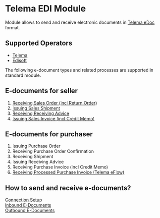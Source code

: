 ---
---
# Telema EDI Module

Module allows to send and receive electronic documents in [Telema eDoc](https://telema.ee/telema-edoc/) format.  

## Supported Operators
- [Telema](https://telema.ee/)
- [Edisoft](https://ediweb.com/)

The following e-document types and related processes are supported in standard module.

## E-documents for seller

1.  [Receiving Sales Order (incl Return Order)](seller-edocuments#receive-sales-order-or-sales-return-order)
2.  [Issuing Sales Shipment](seller-edocuments#issue-sales-shipment)
3.  [Receiving Receiving Advice](seller-edocuments#receive-receiving-advice)
4.  [Issuing Sales Invoice (incl Credit Memo)](seller-edocuments#issue-sales-invoice-incl-credit-memo)

## E-documents for purchaser

1.  Issuing Purchase Order
2.  Receiving Purchase Order Confirmation
3.  Receiving Shipment
4.  Issuing Receiving Advice
5.  Receiving Purchase Invoice (incl Credit Memo)
6.  [Receiving Processed Purchase Invoice (Telema eFlow)](eflow-purch-invoice)

## How to send and receive e-documents?

[Connection Setup](telema-setup)  
[Inbound E-Documents](inbound-edocuments)  
[Outbound E-Documents](outbound-edocuments)  
